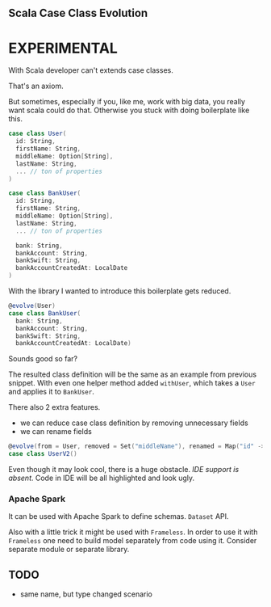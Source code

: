 Scala Case Class Evolution
--------------------------

EXPERIMENTAL
============

With Scala developer can't extends case classes. 

That's an axiom.

But sometimes, especially if you, like me, work with big data, you really want scala could do that.
Otherwise you stuck with doing boilerplate like this.

```scala
case class User(
  id: String,
  firstName: String,
  middleName: Option[String],
  lastName: String,
  ... // ton of properties 
)

case class BankUser(
  id: String,
  firstName: String,
  middleName: Option[String],
  lastName: String,
  ... // ton of properties

  bank: String,
  bankAccount: String,
  bankSwift: String,
  bankAccountCreatedAt: LocalDate
)
```

With the library I wanted to introduce this boilerplate gets reduced.

```scala
@evolve(User)
case class BankUser(
  bank: String,
  bankAccount: String,
  bankSwift: String,
  bankAccountCreatedAt: LocalDate)
``` 

Sounds good so far?

The resulted class definition will be the same as an example from previous snippet.
With even one helper method added `withUser`, which takes a `User` and applies it to `BankUser`.

There also 2 extra features.
- we can reduce case class definition by removing unnecessary fields
- we can rename fields

```scala
@evolve(from = User, removed = Set("middleName"), renamed = Map("id" -> "userId"))
case class UserV2()
``` 

Even though it may look cool, there is a huge obstacle. 
*IDE support is absent*. Code in IDE will be all highlighted and look ugly.

### Apache Spark

It can be used with Apache Spark to define schemas. `Dataset` API.

Also with a little trick it might be used with `Frameless`. 
In order to use it with `Frameless` one need to build model separately from code using it.
Consider separate module or separate library. 


TODO
----
- same name, but type changed scenario